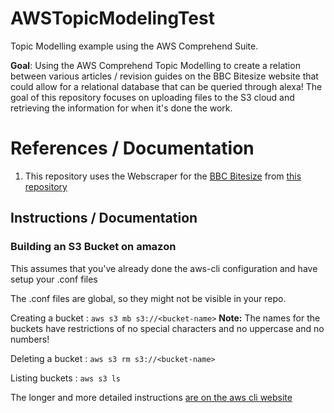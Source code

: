 # AWSTopicModelingTest
Topic Modelling example using the AWS Comprehend Suite. 

**Goal**: Using the AWS Comprehend Topic Modelling to create a relation between various articles / revision guides on the BBC Bitesize website
that could allow for a relational database that can be queried through alexa! The goal of this repository focuses on uploading files
to the S3 cloud and retrieving the information for when it's done the work.


# References / Documentation
1. This repository uses the Webscraper for the [BBC Bitesize](https://www.bbc.com/education) from [this repository](https://github.com/sunnyMiglani/WebScrapingTest)


## Instructions / Documentation

### Building an S3 Bucket on amazon

 This assumes that you've already done the aws-cli configuration and have setup your .conf files

 The .conf files are global, so they might not be visible in your repo.



 Creating a bucket :  `aws s3 mb s3://<bucket-name>`
 **Note:** The names for the buckets have restrictions of no special characters and no uppercase and no numbers!


 Deleting a bucket : `aws s3 rm s3://<bucket-name>`

 Listing buckets : `aws s3 ls` 

The longer and more detailed instructions [are on the aws cli website](https://docs.aws.amazon.com/cli/latest/userguide/using-s3-commands.html)
